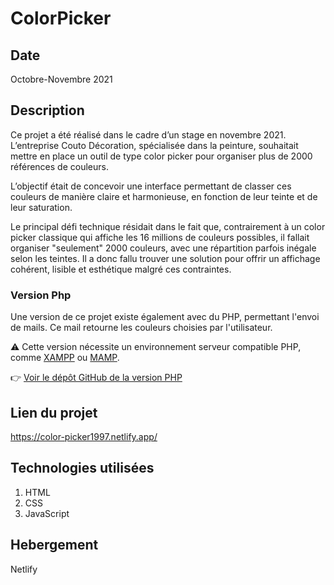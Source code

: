 # ColorPicker

## Date

Octobre-Novembre 2021

## Description

Ce projet a été réalisé dans le cadre d’un stage en novembre 2021. L’entreprise Couto Décoration, spécialisée dans la peinture, souhaitait mettre en place un outil de type color picker pour organiser plus de 2000 références de couleurs.

L’objectif était de concevoir une interface permettant de classer ces couleurs de manière claire et harmonieuse, en fonction de leur teinte et de leur saturation.

Le principal défi technique résidait dans le fait que, contrairement à un color picker classique qui affiche les 16 millions de couleurs possibles, il fallait organiser "seulement" 2000 couleurs, avec une répartition parfois inégale selon les teintes. Il a donc fallu trouver une solution pour offrir un affichage cohérent, lisible et esthétique malgré ces contraintes.

### Version Php

Une version de ce projet existe également avec du PHP, permettant l'envoi de mails. Ce mail retourne les couleurs choisies par l'utilisateur.

⚠️ Cette version nécessite un environnement serveur compatible PHP, comme [XAMPP](https://www.apachefriends.org/index.html) ou [MAMP](https://www.mamp.info/fr/).

👉 [Voir le dépôt GitHub de la version PHP](https://github.com/TON-LIEN)

## Lien du projet

https://color-picker1997.netlify.app/

## Technologies utilisées

1. HTML  
2. CSS  
3. JavaScript

## Hebergement

Netlify